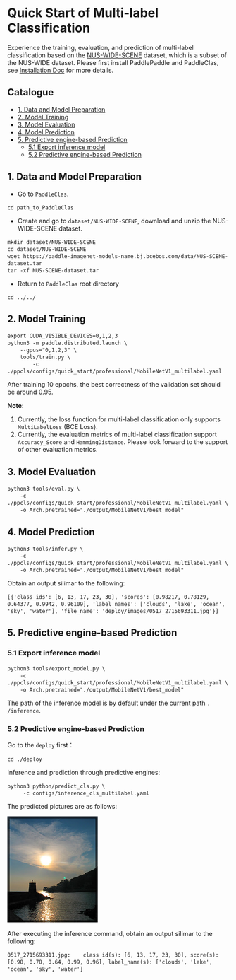 # Quick Start of Multi-label Classification

Experience the training, evaluation, and prediction of multi-label classification based on the [NUS-WIDE-SCENE](https://lms.comp.nus.edu.sg/wp-content/uploads/2019/research/nuswide/NUS-WIDE.html) dataset, which is a subset of the NUS-WIDE dataset. Please first install PaddlePaddle and PaddleClas, see [Installation Doc](../installation.md) for more details.

## Catalogue

- [1. Data and Model Preparation](#1)
- [2. Model Training](#2)
- [3. Model Evaluation](#3)
- [4. Model Prediction](#4)
- [5. Predictive engine-based Prediction](#5)
  - [5.1 Export inference model](#5.1)
  - [5.2 Predictive engine-based Prediction](#5.2)


<a name="1"></a>
## 1. Data and Model Preparation

- Go to `PaddleClas`.

```
cd path_to_PaddleClas
```

- Create and go to `dataset/NUS-WIDE-SCENE`, download and unzip the NUS-WIDE-SCENE dataset.

```
mkdir dataset/NUS-WIDE-SCENE
cd dataset/NUS-WIDE-SCENE
wget https://paddle-imagenet-models-name.bj.bcebos.com/data/NUS-SCENE-dataset.tar
tar -xf NUS-SCENE-dataset.tar
```

- Return to `PaddleClas` root directory

```
cd ../../
```


<a name="2"></a>
## 2. Model Training

```
export CUDA_VISIBLE_DEVICES=0,1,2,3
python3 -m paddle.distributed.launch \
    --gpus="0,1,2,3" \
    tools/train.py \
        -c ./ppcls/configs/quick_start/professional/MobileNetV1_multilabel.yaml
```

After training 10 epochs, the best correctness of the validation set should be around 0.95.

**Note:**
1. Currently, the loss function for multi-label classification only supports `MultiLabelLoss` (BCE Loss).
2. Currently, the evaluation metrics of multi-label classification support `Accuracy_Score` and `HammingDistance`. Please look forward to the support of other evaluation metrics.

<a name="3"></a>
## 3. Model Evaluation

```
python3 tools/eval.py \
    -c ./ppcls/configs/quick_start/professional/MobileNetV1_multilabel.yaml \
    -o Arch.pretrained="./output/MobileNetV1/best_model"
```


<a name="4"></a>
## 4. Model Prediction

```
python3 tools/infer.py \
    -c ./ppcls/configs/quick_start/professional/MobileNetV1_multilabel.yaml \
    -o Arch.pretrained="./output/MobileNetV1/best_model"
```

Obtain an output silimar to the following:

```
[{'class_ids': [6, 13, 17, 23, 30], 'scores': [0.98217, 0.78129, 0.64377, 0.9942, 0.96109], 'label_names': ['clouds', 'lake', 'ocean', 'sky', 'water'], 'file_name': 'deploy/images/0517_2715693311.jpg'}]
```


<a name="5"></a>
## 5. Predictive engine-based Prediction


<a name="5.1"></a>
### 5.1 Export inference model

```
python3 tools/export_model.py \
    -c ./ppcls/configs/quick_start/professional/MobileNetV1_multilabel.yaml \
    -o Arch.pretrained="./output/MobileNetV1/best_model"
```

The path of the inference model is by default under the current path `. /inference`.


<a name="5.2"></a>
### 5.2 Predictive engine-based Prediction

Go to the `deploy` first：

```
cd ./deploy
```

Inference and prediction through predictive engines:

```
python3 python/predict_cls.py \
     -c configs/inference_cls_multilabel.yaml
```
The predicted pictures are as follows:

![](../../images/quick_start/multi_label_demo.png)

After executing the inference command, obtain an output silimar to the following:

```
0517_2715693311.jpg:    class id(s): [6, 13, 17, 23, 30], score(s): [0.98, 0.78, 0.64, 0.99, 0.96], label_name(s): ['clouds', 'lake', 'ocean', 'sky', 'water']
```
